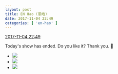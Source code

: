 ```yaml
---
layout: post
title: EN Hao (恩皓)
date: 2017-11-04 22:49
categories: [ 'en-hao' ]
---
```


<div class="weibo-info">
  <a href="http://weibo.com/6346318257/FtzSPFf2s">2017-11-04 22:49</a>
</div>

Today's show has ended. Do you like it? Thank you. :pray:

<!-- more -->

<ul class="weibo-pic-list-1">
  <li class="weibo-pic">
    <a href="http://wx1.sinaimg.cn/mw690/006VuvhTgy1fl6fsas9uhj31w02io7wh.jpg"><img src="//wx1.sinaimg.cn/thumb150/006VuvhTgy1fl6fsas9uhj31w02io7wh.jpg" /></a>
  </li>
  <li class="weibo-pic">
    <a href="http://wx3.sinaimg.cn/mw690/006VuvhTgy1fl6fseakckj31w02io7wh.jpg"><img src="//wx3.sinaimg.cn/thumb150/006VuvhTgy1fl6fseakckj31w02io7wh.jpg" /></a>
  </li>
  <li class="weibo-pic">
    <a href="http://wx3.sinaimg.cn/mw690/006VuvhTgy1fl6fsh5h0kj31w02io7wh.jpg"><img src="//wx3.sinaimg.cn/thumb150/006VuvhTgy1fl6fsh5h0kj31w02io7wh.jpg" /></a>
  </li>
</ul>

